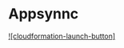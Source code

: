 # Appsynnc

 [![cloudformation-launch-button]](https://console.aws.amazon.com/cloudformation/home?region=us-west-2#/stacks/new?templateURL=https://s3.us-west-2.amazonaws.com/awsappsync/resources/http/http-full.yaml) 
